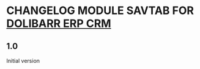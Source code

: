 # CHANGELOG MODULE SAVTAB FOR [DOLIBARR ERP CRM](https://www.dolibarr.org)

## 1.0

Initial version
